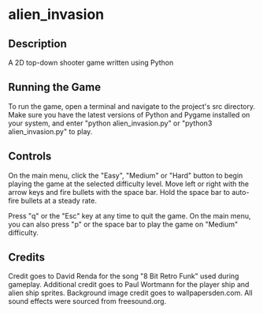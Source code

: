 # alien_invasion
  
## Description
A 2D top-down shooter game written using Python  
  
## Running the Game
To run the game, open a terminal and navigate to the project's src directory. Make sure you have the latest versions of Python and Pygame installed on your system, and enter "python alien_invasion.py" or "python3 alien_invasion.py" to play.  
  
## Controls
On the main menu, click the "Easy", "Medium" or "Hard" button to begin playing the game at the selected difficulty level. Move left or right with the arrow keys and fire bullets with the space bar. Hold the space bar to auto-fire bullets at a steady rate.  
  
Press "q" or the "Esc" key at any time to quit the game. On the main menu, you can also press "p" or the space bar to play the game on "Medium" difficulty.  
  
## Credits
Credit goes to David Renda for the song "8 Bit Retro Funk" used during gameplay. Additional credit goes to Paul Wortmann for the player ship and alien ship sprites. Background image credit goes to wallpapersden.com. All sound effects were sourced from freesound.org.